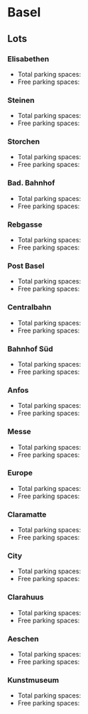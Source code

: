 # Basel

## Lots

### Elisabethen

* Total parking spaces: <Value topic="parken-dd/parken-dd/Basel/baselparkhauselisabethen/total"/>
* Free parking spaces: <Value topic="parken-dd/parken-dd/Basel/baselparkhauselisabethen/free"/>

### Steinen

* Total parking spaces: <Value topic="parken-dd/parken-dd/Basel/baselparkhaussteinen/total"/>
* Free parking spaces: <Value topic="parken-dd/parken-dd/Basel/baselparkhaussteinen/free"/>

### Storchen

* Total parking spaces: <Value topic="parken-dd/parken-dd/Basel/baselparkhausstorchen/total"/>
* Free parking spaces: <Value topic="parken-dd/parken-dd/Basel/baselparkhausstorchen/free"/>

### Bad. Bahnhof

* Total parking spaces: <Value topic="parken-dd/parken-dd/Basel/baselparkhausbadbahnhof/total"/>
* Free parking spaces: <Value topic="parken-dd/parken-dd/Basel/baselparkhausbadbahnhof/free"/>

### Rebgasse

* Total parking spaces: <Value topic="parken-dd/parken-dd/Basel/baselparkhausrebgasse/total"/>
* Free parking spaces: <Value topic="parken-dd/parken-dd/Basel/baselparkhausrebgasse/free"/>

### Post Basel

* Total parking spaces: <Value topic="parken-dd/parken-dd/Basel/baselparkhauspostbasel/total"/>
* Free parking spaces: <Value topic="parken-dd/parken-dd/Basel/baselparkhauspostbasel/free"/>

### Centralbahn

* Total parking spaces: <Value topic="parken-dd/parken-dd/Basel/baselparkhauscentralbahn/total"/>
* Free parking spaces: <Value topic="parken-dd/parken-dd/Basel/baselparkhauscentralbahn/free"/>

### Bahnhof Süd

* Total parking spaces: <Value topic="parken-dd/parken-dd/Basel/baselparkhausbahnhofsued/total"/>
* Free parking spaces: <Value topic="parken-dd/parken-dd/Basel/baselparkhausbahnhofsued/free"/>

### Anfos

* Total parking spaces: <Value topic="parken-dd/parken-dd/Basel/baselparkhausanfos/total"/>
* Free parking spaces: <Value topic="parken-dd/parken-dd/Basel/baselparkhausanfos/free"/>

### Messe

* Total parking spaces: <Value topic="parken-dd/parken-dd/Basel/baselparkhausmesse/total"/>
* Free parking spaces: <Value topic="parken-dd/parken-dd/Basel/baselparkhausmesse/free"/>

### Europe

* Total parking spaces: <Value topic="parken-dd/parken-dd/Basel/baselparkhauseurope/total"/>
* Free parking spaces: <Value topic="parken-dd/parken-dd/Basel/baselparkhauseurope/free"/>

### Claramatte

* Total parking spaces: <Value topic="parken-dd/parken-dd/Basel/baselparkhausclaramatte/total"/>
* Free parking spaces: <Value topic="parken-dd/parken-dd/Basel/baselparkhausclaramatte/free"/>

### City

* Total parking spaces: <Value topic="parken-dd/parken-dd/Basel/baselparkhauscity/total"/>
* Free parking spaces: <Value topic="parken-dd/parken-dd/Basel/baselparkhauscity/free"/>

### Clarahuus

* Total parking spaces: <Value topic="parken-dd/parken-dd/Basel/baselparkhausclarahuus/total"/>
* Free parking spaces: <Value topic="parken-dd/parken-dd/Basel/baselparkhausclarahuus/free"/>

### Aeschen

* Total parking spaces: <Value topic="parken-dd/parken-dd/Basel/baselparkhausaeschen/total"/>
* Free parking spaces: <Value topic="parken-dd/parken-dd/Basel/baselparkhausaeschen/free"/>

### Kunstmuseum

* Total parking spaces: <Value topic="parken-dd/parken-dd/Basel/baselparkhauskunstmuseum/total"/>
* Free parking spaces: <Value topic="parken-dd/parken-dd/Basel/baselparkhauskunstmuseum/free"/>

